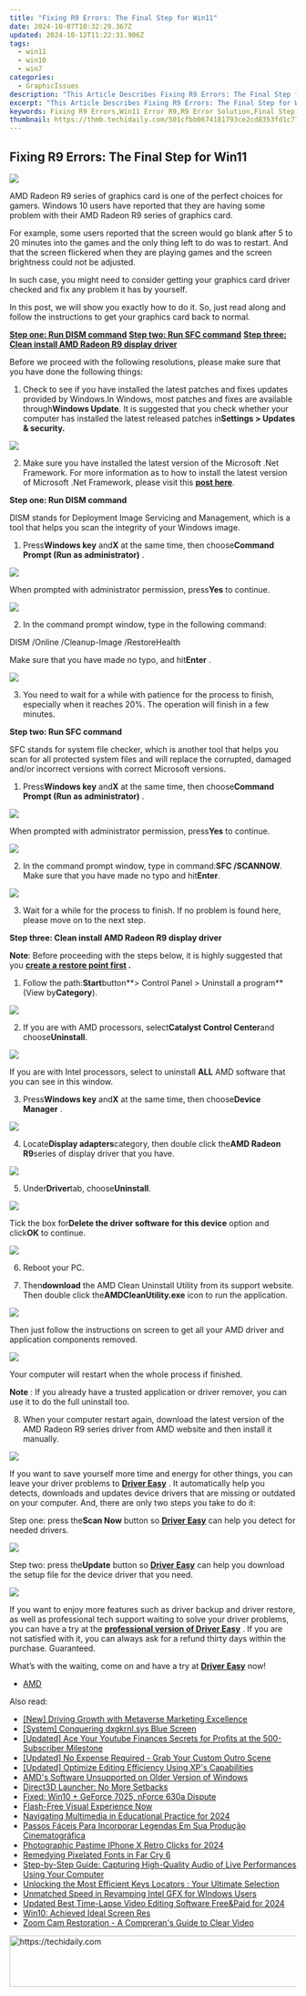 ```yaml
---
title: "Fixing R9 Errors: The Final Step for Win11"
date: 2024-10-07T10:32:29.367Z
updated: 2024-10-12T11:22:31.906Z
tags:
  - win11
  - win10
  - win7
categories:
  - GraphicIssues
description: "This Article Describes Fixing R9 Errors: The Final Step for Win11"
excerpt: "This Article Describes Fixing R9 Errors: The Final Step for Win11"
keywords: Fixing R9 Errors,Win11 Error R9,R9 Error Solution,Final Step Fix Win11 R9 Errors,How to Resolve R9 Error on Windows 11,Troubleshooting Win11 R9 Problems,Fixing Common Win11 Errors (R9)
thumbnail: https://thmb.techidaily.com/501cfbb0674181793ce2cd8353fd1c77b58868d2c9678fbe9da8ac95eb395e1d.jpg
---
```


## Fixing R9 Errors: The Final Step for Win11

![](https://images.drivereasy.com/wp-content/uploads/2016/12/img_58647de6a91e7.jpg)

AMD Radeon R9 series of graphics card is one of the perfect choices for gamers. Windows 10 users have reported that they are having some problem with their AMD Radeon R9 series of graphics card.  
  
For example, some users reported that the screen would go blank after 5 to 20 minutes into the games and the only thing left to do was to restart. And that the screen flickered when they are playing games and the screen brightness could not be adjusted.
  
In such case, you might need to consider getting your graphics card driver checked and fix any problem it has by yourself.
  
In this post, we will show you exactly how to do it. So, just read along and follow the instructions to get your graphics card back to normal.
  
[**Step one: Run DISM command**](#1)
[**Step two: Run SFC command**](#2)
[**Step three: Clean install AMD Radeon R9 display driver**](#3)
  
Before we proceed with the following resolutions, please make sure that you have done the following things:
  
1) Check to see if you have installed the latest patches and fixes updates provided by Windows.In Windows, most patches and fixes are available through**Windows Update**. It is suggested that you check whether your computer has installed the latest released patches in**Settings > Updates & security.**

![](https://images.drivereasy.com/wp-content/uploads/2016/10/settings-updates-security.jpg)

2) Make sure you have installed the latest version of the Microsoft .Net Framework. For more information as to how to install the latest version of Microsoft .Net Framework, please visit this [**post here**](https://tools.techidaily.com/drivereasy/download/).
  
 **Step one: Run DISM command**
  
 DISM stands for Deployment Image Servicing and Management, which is a tool that helps you scan the integrity of your Windows image.
  
 1) Press**Windows key** and**X** at the same time, then choose**Command Prompt (Run as administrator)** .
  
![](https://images.drivereasy.com/wp-content/uploads/2016/12/img_586482f8af0b5.png)
  
 When prompted with administrator permission, press**Yes** to continue.

![](https://images.drivereasy.com/wp-content/uploads/2016/12/img_586483a425d5a.jpg)
  
 2) In the command prompt window, type in the following command:

DISM /Online /Cleanup-Image /RestoreHealth

 Make sure that you have made no typo, and hit**Enter** .
  
![](https://images.drivereasy.com/wp-content/uploads/2016/12/img_58648713723c7.jpg)

 3) You need to wait for a while with patience for the process to finish, especially when it reaches 20%. The operation will finish in a few minutes.  
  
 **Step two: Run SFC command**
  
 SFC stands for system file checker, which is another tool that helps you scan for all protected system files and will replace the corrupted, damaged and/or incorrect versions with correct Microsoft versions.
  
 1) Press**Windows key** and**X** at the same time, then choose**Command Prompt (Run as administrator)** .
  
![](https://images.drivereasy.com/wp-content/uploads/2016/12/img_586482f8af0b5.png)
  
 When prompted with administrator permission, press**Yes** to continue.

![](https://images.drivereasy.com/wp-content/uploads/2016/12/img_586483a425d5a.jpg)
  
2) In the command prompt window, type in command:**SFC /SCANNOW**. Make sure that you have made no typo and hit**Enter**.
  
![](https://images.drivereasy.com/wp-content/uploads/2016/12/img_58648e300e3c1.jpg)

3) Wait for a while for the process to finish. If no problem is found here, please move on to the next step.
  
 **Step three: Clean install AMD Radeon R9 display driver**
  
**Note**: Before proceeding with the steps below, it is highly suggested that you **[create a restore point first](https://tools.techidaily.com/drivereasy/download/) .**
  
1) Follow the path:**Start**button**\> Control Panel > Uninstall a program**(View by**Category**).  
  
![](https://images.drivereasy.com/wp-content/uploads/2016/12/img_58648e5733e51.jpg)

2) If you are with AMD processors, select**Catalyst Control Center**and choose**Uninstall**.
  
![](https://images.drivereasy.com/wp-content/uploads/2016/12/img_58648f8f4dd21.jpg)
  
 If you are with Intel processors, select to uninstall **ALL** AMD software that you can see in this window.  
  
 3) Press**Windows key** and**X** at the same time, then choose**Device Manager** .

![](https://images.drivereasy.com/wp-content/uploads/2016/12/img_586490d260746.png)

4) Locate**Display adapters**category, then double click the**AMD Radeon R9**series of display driver that you have.
  
![](https://images.drivereasy.com/wp-content/uploads/2016/12/img_5864a9af8c728.jpg)

5) Under**Driver**tab, choose**Uninstall**.
  
![](https://images.drivereasy.com/wp-content/uploads/2016/12/img_5864a9dcb005b.jpg)
  
 Tick the box for**Delete the driver software for this device** option and click**OK** to continue.
  
![](https://images.drivereasy.com/wp-content/uploads/2016/12/img_5864ab747efcd.png)

 6) Reboot your PC.
  
 7) Then**download** the AMD Clean Uninstall Utility from its support website. Then double click the**AMDCleanUtility.exe** icon to run the application.  
  
![](https://images.drivereasy.com/wp-content/uploads/2016/12/img_5864ac776f616.png)
  
 Then just follow the instructions on screen to get all your AMD driver and application components removed.  
  
![](https://images.drivereasy.com/wp-content/uploads/2016/12/img_5864acd59401a.jpg)
  
 Your computer will restart when the whole process if finished.
  
**Note** : If you already have a trusted application or driver remover, you can use it to do the full uninstall too.
  
 8) When your computer restart again, download the latest version of the AMD Radeon R9 series driver from AMD website and then install it manually.  
  
![](https://images.drivereasy.com/wp-content/uploads/2016/12/img_5864b2625647d.png)

 If you want to save yourself more time and energy for other things, you can leave your driver problems to [**Driver Easy**](https://tools.techidaily.com/drivereasy/download/) . It automatically help you detects, downloads and updates device drivers that are missing or outdated on your computer. And, there are only two steps you take to do it:
  
 Step one: press the**Scan Now** button so [**Driver Easy**](https://tools.techidaily.com/drivereasy/download/) can help you detect for needed drivers.
  
![](https://images.drivereasy.com/wp-content/uploads/2017/04/img_58e894bc3e848.png)
  
 Step two: press the**Update** button so [**Driver Easy**](https://tools.techidaily.com/drivereasy/download/) can help you download the setup file for the device driver that you need.  
  
![](https://images.drivereasy.com/wp-content/uploads/2017/04/img_58e897add407d.jpg)
  
 If you want to enjoy more features such as driver backup and driver restore, as well as professional tech support waiting to solve your driver problems, you can have a try at the [**professional version of Driver Easy**](https://tools.techidaily.com/drivereasy/download/) . If you are not satisfied with it, you can always ask for a refund thirty days within the purchase. Guaranteed.
  
 What’s with the waiting, come on and have a try at [**Driver Easy**](https://tools.techidaily.com/drivereasy/download/) now!

* [AMD](https://tools.techidaily.com/drivereasy/download/)

<ins class="adsbygoogle"
     style="display:block"
     data-ad-format="autorelaxed"
     data-ad-client="ca-pub-7571918770474297"
     data-ad-slot="1223367746"></ins>

<ins class="adsbygoogle"
     style="display:block"
     data-ad-client="ca-pub-7571918770474297"
     data-ad-slot="8358498916"
     data-ad-format="auto"
     data-full-width-responsive="true"></ins>

<span class="atpl-alsoreadstyle">Also read:</span>
<div><ul>
<li><a href="https://fox-links.techidaily.com/new-driving-growth-with-metaverse-marketing-excellence/"><u>[New] Driving Growth with Metaverse Marketing Excellence</u></a></li>
<li><a href="https://graphic-issues.techidaily.com/system-conquering-dxgkrnlsys-blue-screen/"><u>[System] Conquering dxgkrnl.sys Blue Screen</u></a></li>
<li><a href="https://youtube-docs.techidaily.com/ed-ace-your-youtube-finances-secrets-for-profits-at-the-500-subscriber-milestone/"><u>[Updated] Ace Your Youtube Finances Secrets for Profits at the 500-Subscriber Milestone</u></a></li>
<li><a href="https://extra-skills.techidaily.com/updated-no-expense-required-grab-your-custom-outro-scene/"><u>[Updated] No Expense Required - Grab Your Custom Outro Scene</u></a></li>
<li><a href="https://fox-friendly.techidaily.com/updated-optimize-editing-efficiency-using-xps-capabilities/"><u>[Updated] Optimize Editing Efficiency Using XP's Capabilities</u></a></li>
<li><a href="https://graphic-issues.techidaily.com/amds-software-unsupported-on-older-version-of-windows/"><u>AMD's Software Unsupported on Older Version of Windows</u></a></li>
<li><a href="https://graphic-issues.techidaily.com/direct3d-launcher-no-more-setbacks/"><u>Direct3D Launcher: No More Setbacks</u></a></li>
<li><a href="https://graphic-issues.techidaily.com/fixed-win10-plus-geforce-7025-nforce-630a-dispute/"><u>Fixed: Win10 + GeForce 7025, nForce 630a Dispute</u></a></li>
<li><a href="https://graphic-issues.techidaily.com/flash-free-visual-experience-now/"><u>Flash-Free Visual Experience Now</u></a></li>
<li><a href="https://extra-approaches.techidaily.com/navigating-multimedia-in-educational-practice-for-2024/"><u>Navigating Multimedia in Educational Practice for 2024</u></a></li>
<li><a href="https://some-knowledge.techidaily.com/passos-faceis-para-incorporar-legendas-em-sua-producao-cinematografica/"><u>Passos Fáceis Para Incorporar Legendas Em Sua Produção Cinematográfica</u></a></li>
<li><a href="https://extra-support.techidaily.com/photographic-pastime-iphone-x-retro-clicks-for-2024/"><u>Photographic Pastime IPhone X Retro Clicks for 2024</u></a></li>
<li><a href="https://graphic-issues.techidaily.com/remedying-pixelated-fonts-in-far-cry-6/"><u>Remedying Pixelated Fonts in Far Cry 6</u></a></li>
<li><a href="https://some-approaches.techidaily.com/step-by-step-guide-capturing-high-quality-audio-of-live-performances-using-your-computer/"><u>Step-by-Step Guide: Capturing High-Quality Audio of Live Performances Using Your Computer</u></a></li>
<li><a href="https://tech-renaissance.techidaily.com/unlocking-the-most-efficient-keys-locators-your-ultimate-selection/"><u>Unlocking the Most Efficient Keys Locators : Your Ultimate Selection</u></a></li>
<li><a href="https://graphic-issues.techidaily.com/unmatched-speed-in-revamping-intel-gfx-for-windows-users/"><u>Unmatched Speed in Revamping Intel GFX for WIndows Users</u></a></li>
<li><a href="https://ai-video-tools.techidaily.com/updated-best-time-lapse-video-editing-software-freeandpaid-for-2024/"><u>Updated Best Time-Lapse Video Editing Software Free&Paid for 2024</u></a></li>
<li><a href="https://graphic-issues.techidaily.com/win10-achieved-ideal-screen-res/"><u>Win10: Achieved Ideal Screen Res</u></a></li>
<li><a href="https://graphic-issues.techidaily.com/zoom-cam-restoration-a-comprerans-guide-to-clear-video/"><u>Zoom Cam Restoration - A Compreran's Guide to Clear Video</u></a></li>
</ul></div>

<!-- affiliate ads begin -->
<a href="https://laganoo.pxf.io/c/5597632/1528703/16446" target="_top" id="1528703">
  <img src="//a.impactradius-go.com/display-ad/16446-1528703" border="0" alt="https://techidaily.com" width="728" height="90"/>
</a>
<img height="0" width="0" src="https://laganoo.pxf.io/i/5597632/1528703/16446" style="position:absolute;visibility:hidden;" border="0" />
<!-- affiliate ads end -->


